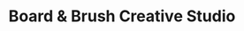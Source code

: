 ---
title: "Board & Brush Creative Studio"
url: /athens-clarke-county-unified-government/board-and-brush-creative-studio/
shop: art
---